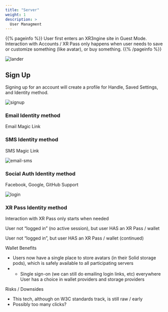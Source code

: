 ```yaml
---
title: "Server"
weight: 1
description: >
  User Managment 
---
```


{{% pageinfo %}}
User first enters an XR3ngine site in Guest Mode. Interaction with Accounts / XR Pass only happens when user needs to save or customize something (like avatar), or buy something.
{{% /pageinfo %}}

![lander][lander]

## Sign Up

Signing up for an account will create a profile for Handle, Saved Settings, and Identity method.

![signup][signup]

### Email Identity method
Email Magic Link

### SMS Identity method
SMS Magic Link

![email-sms][email-sms]

### Social Auth Identity method
Facebook, Google, GitHub Support


![login][login]

### XR Pass Identity method

Interaction with XR Pass only starts when needed

User not “logged in” (no active session), but user HAS an XR Pass / wallet

User not “logged in”, but user HAS an XR Pass / wallet (continued)


Wallet Benefits
* Users now have a single place to store avatars (in their Solid storage pods), which is safely available to all participating servers
* * Single sign-on (we can still do emailing login links, etc) everywhere
User has a choice in wallet providers and storage providers

Risks / Downsides
* This tech, although on W3C standards track, is still raw / early
* Possibly too many clicks?


[login]: https://xr3ngine.github.io/img/xrc-login.png "login"
[signup]: https://xr3ngine.github.io/img/xrc-signup.png "signup"
[email-sms]: https://xr3ngine.github.io/img/xrc-email-sms.png "email-sms"
[lander]: https://xr3ngine.github.io/img/xrc-lander.png "lander"
